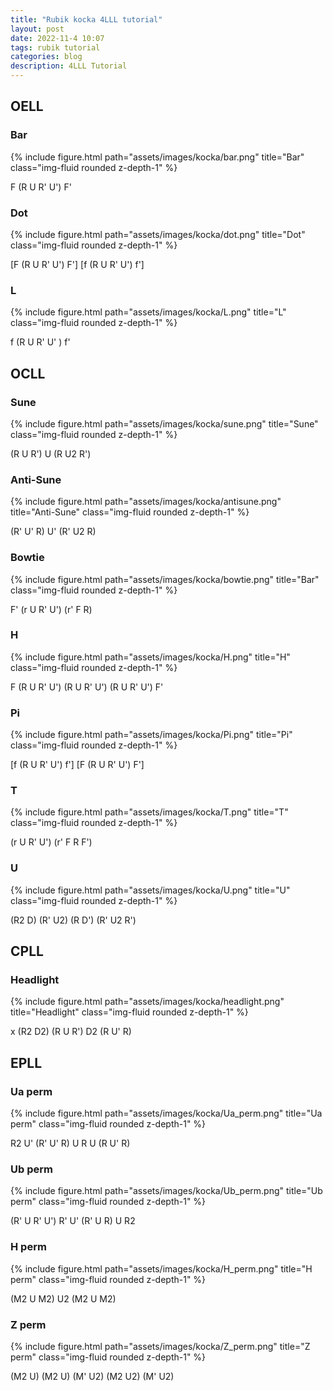 ```yaml
---
title: "Rubik kocka 4LLL tutorial"
layout: post
date: 2022-11-4 10:07
tags: rubik tutorial
categories: blog
description: 4LLL Tutorial
---
```


## OELL

### Bar
<div class="row">
    <div class="col-sm mt-3 mt-md-0">
        {% include figure.html path="assets/images/kocka/bar.png" title="Bar" class="img-fluid rounded z-depth-1" %}
        <p>F (R U R' U') F'</p>
    </div>
</div>


### Dot
<div class="row">
    <div class="col-sm mt-3 mt-md-0">
        {% include figure.html path="assets/images/kocka/dot.png" title="Dot" class="img-fluid rounded z-depth-1" %}
        <p>[F (R U R' U') F'] [f (R U R' U') f']</p>
    </div>
</div>

### L
<div class="row">
    <div class="col-sm mt-3 mt-md-0">
        {% include figure.html path="assets/images/kocka/L.png" title="L" class="img-fluid rounded z-depth-1" %}
        <p>f (R U R' U' ) f'</p>
    </div>
</div>

## OCLL

### Sune
<div class="row">
    <div class="col-sm mt-3 mt-md-0">
        {% include figure.html path="assets/images/kocka/sune.png" title="Sune" class="img-fluid rounded z-depth-1" %}
        <p>(R U R') U (R U2 R')</p>
    </div>
</div>

### Anti-Sune
<div class="row">
    <div class="col-sm mt-3 mt-md-0">
        {% include figure.html path="assets/images/kocka/antisune.png" title="Anti-Sune" class="img-fluid rounded z-depth-1" %}
        <p>(R' U' R) U' (R' U2 R)</p>
    </div>
</div>

### Bowtie
<div class="row">
    <div class="col-sm mt-3 mt-md-0">
        {% include figure.html path="assets/images/kocka/bowtie.png" title="Bar" class="img-fluid rounded z-depth-1" %}
        <p>F' (r U R' U') (r' F R)</p>
    </div>
</div>

### H
<div class="row">
    <div class="col-sm mt-3 mt-md-0">
        {% include figure.html path="assets/images/kocka/H.png" title="H" class="img-fluid rounded z-depth-1" %}
        <p>F (R U R' U') (R U R' U') (R U R' U') F'</p>
    </div>
</div>

### Pi
<div class="row">
    <div class="col-sm mt-3 mt-md-0">
        {% include figure.html path="assets/images/kocka/Pi.png" title="Pi" class="img-fluid rounded z-depth-1" %}
        <p>[f (R U R' U') f'] [F (R U R' U') F']</p>
    </div>
</div>

### T
<div class="row">
    <div class="col-sm mt-3 mt-md-0">
        {% include figure.html path="assets/images/kocka/T.png" title="T" class="img-fluid rounded z-depth-1" %}
        <p>(r U R' U') (r' F R F')</p>
    </div>
</div>

### U
<div class="row">
    <div class="col-sm mt-3 mt-md-0">
        {% include figure.html path="assets/images/kocka/U.png" title="U" class="img-fluid rounded z-depth-1" %}
        <p>(R2 D) (R' U2) (R D') (R' U2 R')</p>
    </div>
</div>

## CPLL

### Headlight
<div class="row">
    <div class="col-sm mt-3 mt-md-0">
        {% include figure.html path="assets/images/kocka/headlight.png" title="Headlight" class="img-fluid rounded z-depth-1" %}
        <p>x (R2 D2) (R U R') D2 (R U' R)</p>
    </div>
</div>

## EPLL

### Ua perm
<div class="row">
    <div class="col-sm mt-3 mt-md-0">
        {% include figure.html path="assets/images/kocka/Ua_perm.png" title="Ua perm" class="img-fluid rounded z-depth-1" %}
        <p>R2 U' (R' U' R) U R U (R U' R)</p>
    </div>
</div>

### Ub perm
<div class="row">
    <div class="col-sm mt-3 mt-md-0">
        {% include figure.html path="assets/images/kocka/Ub_perm.png" title="Ub perm" class="img-fluid rounded z-depth-1" %}
        <p>(R' U R' U') R' U' (R' U R) U R2</p>
    </div>
</div>

### H perm
<div class="row">
    <div class="col-sm mt-3 mt-md-0">
        {% include figure.html path="assets/images/kocka/H_perm.png" title="H perm" class="img-fluid rounded z-depth-1" %}
        <p>(M2 U M2) U2 (M2 U M2)</p>
    </div>
</div>

### Z perm
<div class="row">
    <div class="col-sm mt-3 mt-md-0">
        {% include figure.html path="assets/images/kocka/Z_perm.png" title="Z perm" class="img-fluid rounded z-depth-1" %}
        <p>(M2 U) (M2 U) (M' U2) (M2 U2) (M' U2)</p>
    </div>
</div>
